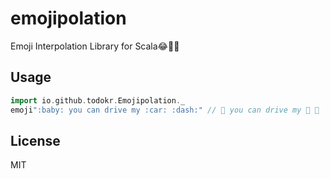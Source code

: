# emojipolation
Emoji Interpolation Library for Scala😂🎉✨

## Usage
```scala
import io.github.todokr.Emojipolation._
emoji":baby: you can drive my :car: :dash:" // 👶 you can drive my 🚗 💨
```

## License
MIT

